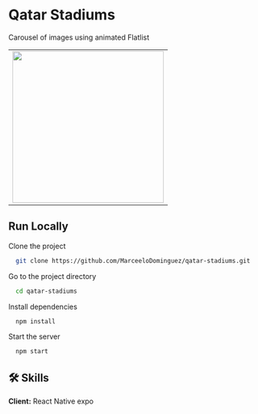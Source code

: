 # Qatar Stadiums

Carousel of images using animated Flatlist

<table>
<tr>
  <td><img src="https://user-images.githubusercontent.com/70117105/201789286-24df2822-ed45-4a77-bd67-ab9eabf11bd4.gif" width="300"></td>
</tr>
</table>

## Run Locally

Clone the project

```bash
  git clone https://github.com/MarceeloDominguez/qatar-stadiums.git
```

Go to the project directory

```bash
  cd qatar-stadiums
```

Install dependencies

```bash
  npm install
```

Start the server

```bash
  npm start
```


## 🛠 Skills
**Client:** React Native expo
